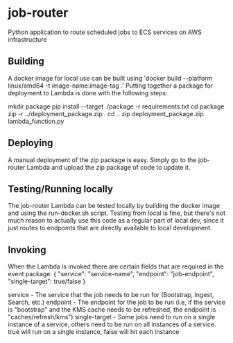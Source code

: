 # job-router

Python application to route scheduled jobs to ECS services on AWS infrastructure

## Building

A docker image for local use can be built using 'docker build --platform linux/amd64 -t image-name:image-tag .'
Putting together a package for deployment to Lambda is done with the following steps:

mkdir package
pip install --target ./package -r requirements.txt
cd package
zip -r ../deployment_package.zip .
cd ..
zip deployment_package.zip lambda_function.py

## Deploying

A manual deployment of the zip package is easy. Simply go to the job-router Lambda and upload the zip package of code to update it.

## Testing/Running locally

The job-router Lambda can be tested locally by building the docker image and using the run-docker.sh script. Testing from local is fine,
but there's not much reason to actually use this code as a regular part of local dev, since it just routes to endpoints that are directly
available to local development.

## Invoking

When the Lambda is invoked there are certain fields that are required in the event package.
{
    "service": "service-name",
    "endpoint": "job-endpoint",
    "single-target": true/false
}

service - The service that the job needs to be run for (Bootstrap, Ingest, Search, etc.)
endpoint - The endpoint for the job to be run (i.e, if the service is "bootstrap" and the KMS cache needs to be refreshed, the endpoint is "caches/refresh/kms")
single-target - Some jobs need to run on a single instance of a service, others need to be run on all instances of a service. true will run on a single instance,
                false will hit each instance